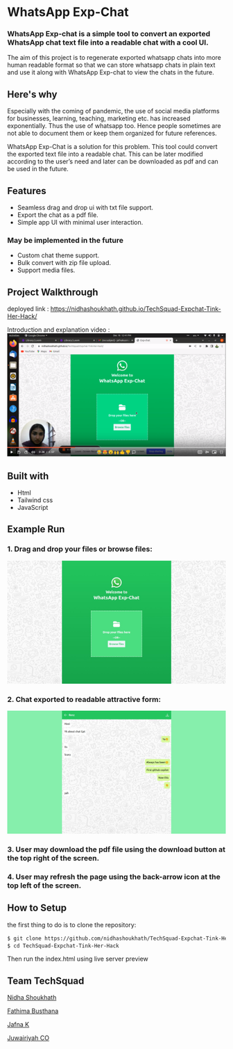 # WhatsApp Exp-Chat
### WhatsApp Exp-chat is a simple tool to convert an exported WhatsApp chat text file into a readable chat with a cool UI.

The aim of this project is to regenerate exported whatsapp chats into more human readable format so that we can store whatsapp chats in plain text and use it along with WhatsApp Exp-chat to view the chats in the future.

## Here's why
Especially with the coming of pandemic, the use of social media platforms for businesses, learning, teaching, marketing etc. has increased exponentially. Thus the use of whatsapp too. Hence people sometimes are not able to document them or keep them organized for future references.

WhatsApp Exp-Chat is a solution for this problem. This tool could convert the exported text file into a readable chat. This can be later modified according to the user’s need and later can be downloaded as pdf and can be used in the future.

## Features
* Seamless drag and drop ui with txt file support.
* Export the chat as a pdf file.
* Simple app UI with minimal user interaction.

### May be implemented in the future
* Custom chat theme support. 
* Bulk convert with zip file upload.
* Support media files.

## Project Walkthrough
deployed link : https://nidhashoukhath.github.io/TechSquad-Expchat-Tink-Her-Hack/

Introduction and explanation video :
[![Introduction and explanation](thumbnail.png)](https://www.loom.com/share/494c894d284947ffb904f682dc416498)

## Built with
* Html 
* Tailwind css
* JavaScript

## Example Run

### 1. Drag and drop your files or browse files:

![output_1](output_1.jpg)

### 2. Chat exported to readable attractive form:

![output_2](output_2.jpg)

### 3. User may download the pdf file using the download button at the top right of the screen.

### 4. User may refresh the page using the back-arrow icon at the top left of the screen.

## How to Setup

the first thing to do is to clone the repository:

```sh
$ git clone https://github.com/nidhashoukhath/TechSquad-Expchat-Tink-Her-Hack
$ cd TechSquad-Expchat-Tink-Her-Hack
```
Then run the index.html using live server preview

## Team TechSquad 
[Nidha Shoukhath](https://github.com/nidhashoukhath)

[Fathima Busthana](https://github.com/fathima-busthana)

[Jafna K](https://github.com/Jafnak)

[Juwairiyah CO](https://github.com/juwairiyahco)

